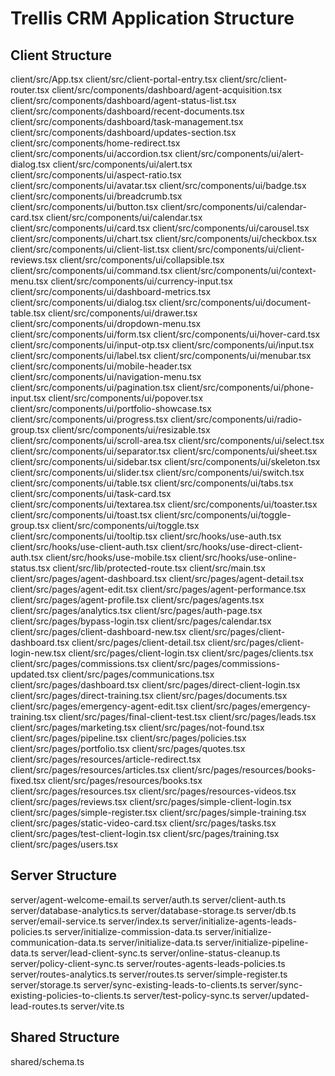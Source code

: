 # Trellis CRM Application Structure

## Client Structure
client/src/App.tsx
client/src/client-portal-entry.tsx
client/src/client-router.tsx
client/src/components/dashboard/agent-acquisition.tsx
client/src/components/dashboard/agent-status-list.tsx
client/src/components/dashboard/recent-documents.tsx
client/src/components/dashboard/task-management.tsx
client/src/components/dashboard/updates-section.tsx
client/src/components/home-redirect.tsx
client/src/components/ui/accordion.tsx
client/src/components/ui/alert-dialog.tsx
client/src/components/ui/alert.tsx
client/src/components/ui/aspect-ratio.tsx
client/src/components/ui/avatar.tsx
client/src/components/ui/badge.tsx
client/src/components/ui/breadcrumb.tsx
client/src/components/ui/button.tsx
client/src/components/ui/calendar-card.tsx
client/src/components/ui/calendar.tsx
client/src/components/ui/card.tsx
client/src/components/ui/carousel.tsx
client/src/components/ui/chart.tsx
client/src/components/ui/checkbox.tsx
client/src/components/ui/client-list.tsx
client/src/components/ui/client-reviews.tsx
client/src/components/ui/collapsible.tsx
client/src/components/ui/command.tsx
client/src/components/ui/context-menu.tsx
client/src/components/ui/currency-input.tsx
client/src/components/ui/dashboard-metrics.tsx
client/src/components/ui/dialog.tsx
client/src/components/ui/document-table.tsx
client/src/components/ui/drawer.tsx
client/src/components/ui/dropdown-menu.tsx
client/src/components/ui/form.tsx
client/src/components/ui/hover-card.tsx
client/src/components/ui/input-otp.tsx
client/src/components/ui/input.tsx
client/src/components/ui/label.tsx
client/src/components/ui/menubar.tsx
client/src/components/ui/mobile-header.tsx
client/src/components/ui/navigation-menu.tsx
client/src/components/ui/pagination.tsx
client/src/components/ui/phone-input.tsx
client/src/components/ui/popover.tsx
client/src/components/ui/portfolio-showcase.tsx
client/src/components/ui/progress.tsx
client/src/components/ui/radio-group.tsx
client/src/components/ui/resizable.tsx
client/src/components/ui/scroll-area.tsx
client/src/components/ui/select.tsx
client/src/components/ui/separator.tsx
client/src/components/ui/sheet.tsx
client/src/components/ui/sidebar.tsx
client/src/components/ui/skeleton.tsx
client/src/components/ui/slider.tsx
client/src/components/ui/switch.tsx
client/src/components/ui/table.tsx
client/src/components/ui/tabs.tsx
client/src/components/ui/task-card.tsx
client/src/components/ui/textarea.tsx
client/src/components/ui/toaster.tsx
client/src/components/ui/toast.tsx
client/src/components/ui/toggle-group.tsx
client/src/components/ui/toggle.tsx
client/src/components/ui/tooltip.tsx
client/src/hooks/use-auth.tsx
client/src/hooks/use-client-auth.tsx
client/src/hooks/use-direct-client-auth.tsx
client/src/hooks/use-mobile.tsx
client/src/hooks/use-online-status.tsx
client/src/lib/protected-route.tsx
client/src/main.tsx
client/src/pages/agent-dashboard.tsx
client/src/pages/agent-detail.tsx
client/src/pages/agent-edit.tsx
client/src/pages/agent-performance.tsx
client/src/pages/agent-profile.tsx
client/src/pages/agents.tsx
client/src/pages/analytics.tsx
client/src/pages/auth-page.tsx
client/src/pages/bypass-login.tsx
client/src/pages/calendar.tsx
client/src/pages/client-dashboard-new.tsx
client/src/pages/client-dashboard.tsx
client/src/pages/client-detail.tsx
client/src/pages/client-login-new.tsx
client/src/pages/client-login.tsx
client/src/pages/clients.tsx
client/src/pages/commissions.tsx
client/src/pages/commissions-updated.tsx
client/src/pages/communications.tsx
client/src/pages/dashboard.tsx
client/src/pages/direct-client-login.tsx
client/src/pages/direct-training.tsx
client/src/pages/documents.tsx
client/src/pages/emergency-agent-edit.tsx
client/src/pages/emergency-training.tsx
client/src/pages/final-client-test.tsx
client/src/pages/leads.tsx
client/src/pages/marketing.tsx
client/src/pages/not-found.tsx
client/src/pages/pipeline.tsx
client/src/pages/policies.tsx
client/src/pages/portfolio.tsx
client/src/pages/quotes.tsx
client/src/pages/resources/article-redirect.tsx
client/src/pages/resources/articles.tsx
client/src/pages/resources/books-fixed.tsx
client/src/pages/resources/books.tsx
client/src/pages/resources.tsx
client/src/pages/resources-videos.tsx
client/src/pages/reviews.tsx
client/src/pages/simple-client-login.tsx
client/src/pages/simple-register.tsx
client/src/pages/simple-training.tsx
client/src/pages/static-video-card.tsx
client/src/pages/tasks.tsx
client/src/pages/test-client-login.tsx
client/src/pages/training.tsx
client/src/pages/users.tsx

## Server Structure
server/agent-welcome-email.ts
server/auth.ts
server/client-auth.ts
server/database-analytics.ts
server/database-storage.ts
server/db.ts
server/email-service.ts
server/index.ts
server/initialize-agents-leads-policies.ts
server/initialize-commission-data.ts
server/initialize-communication-data.ts
server/initialize-data.ts
server/initialize-pipeline-data.ts
server/lead-client-sync.ts
server/online-status-cleanup.ts
server/policy-client-sync.ts
server/routes-agents-leads-policies.ts
server/routes-analytics.ts
server/routes.ts
server/simple-register.ts
server/storage.ts
server/sync-existing-leads-to-clients.ts
server/sync-existing-policies-to-clients.ts
server/test-policy-sync.ts
server/updated-lead-routes.ts
server/vite.ts

## Shared Structure
shared/schema.ts
